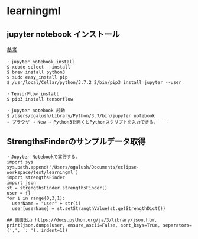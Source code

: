 # learningml

## jupyter notebook インストール
[参考](https://qiita.com/naohiro2g/items/3368baa8fc93eff00e49)
```
・jupyter notebook install
$ xcode-select --install
$ brew install python3
$ sudo easy_install pip
$ /usr/local/Cellar/python/3.7.2_2/bin/pip3 install jupyter --user

・TensorFlow install
$ pip3 install tensorflow

・jupyter notebook 起動
$ /Users/ogalush/Library/Python/3.7/bin/jupyter notebook
→ ブラウザ → New → Python3を開くとPythonスクリプトを入力できる.｀｀｀
```

## StrengthsFinderのサンプルデータ取得
```
・Jupyter Notebookで実行する.
import sys
sys.path.append('/Users/ogalush/Documents/eclipse-workspace/test/learningml')
import strengthsFinder
import json
st = strengthsFinder.strengthsFinder()
user = {}
for i in range(0,3,1):
  userName = "user" + str(i)
  user[userName] = st.setStrangthValue(st.getStrengthDict())

## 画面出力 https://docs.python.org/ja/3/library/json.html
print(json.dumps(user, ensure_ascii=False, sort_keys=True, separators=(',', ': '), indent=1))
```
